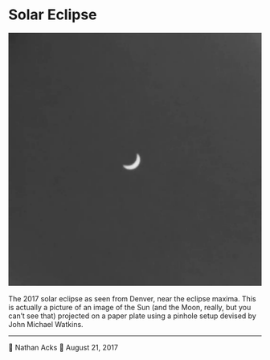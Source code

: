 # Solar Eclipse

![A black-and-white photo of a partial solar eclipse projected onto a paper plate](assets/7ea4aec1fa50165281abdaac18a812ce.webp)

The 2017 solar eclipse as seen from Denver, near the eclipse maxima. This is actually a picture of an image of the Sun (and the Moon, really, but you can’t see that) projected on a paper plate using a pinhole setup devised by John Michael Watkins.

- - - -

👤 Nathan Acks
📅 August 21, 2017
